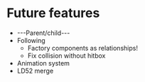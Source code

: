 # Future features

* ---Parent/child---
* Following
  * Factory components as relationships!
  * Fix collision without hitbox
* Animation system
* LD52 merge
